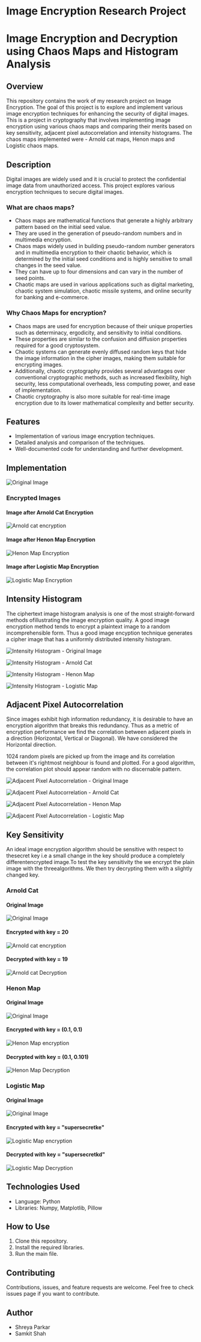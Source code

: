 # Image Encryption Research Project

# Image Encryption and Decryption using Chaos Maps and Histogram Analysis 

## Overview
This repository contains the work of my research project on Image Encryption. The goal of this project is to explore and implement various image encryption techniques for enhancing the security of digital images.
This is a project in cryptography that involves implementing image encryption using various chaos maps and comparing their merits based on key sensitivity, adjacent pixel autocorrelation and intensity histograms. The chaos maps implemented were - Arnold cat maps, Henon maps and Logistic chaos maps.

## Description
Digital images are widely used and it is crucial to protect the confidential image data from unauthorized access. This project explores various encryption techniques to secure digital images.

### What are chaos maps?
- Chaos maps are mathematical functions that generate a highly arbitrary pattern based on the initial seed value. 
- They are used in the generation of pseudo-random numbers and in multimedia encryption. 
- Chaos maps widely used in building pseudo-random number generators and in multimedia encryption to their chaotic behavior, which is determined by the initial seed conditions and is highly sensitive to small changes in the seed value. 
- They can have up to four dimensions and can vary in the number of seed points. 
- Chaotic maps are used in various applications such as digital marketing, chaotic system simulation, chaotic missile systems, and online security for banking and e-commerce.

### Why Chaos Maps for encryption?
- Chaos maps are used for encryption because of their unique properties such as determinacy, ergodicity, and sensitivity to initial conditions. 
- These properties are similar to the confusion and diffusion properties required for a good cryptosystem. 
- Chaotic systems can generate evenly diffused random keys that hide the image information in the cipher images, making them suitable for encrypting images. 
- Additionally, chaotic cryptography provides several advantages over conventional cryptographic methods, such as increased flexibility, high security, less computational overheads, less computing power, and ease of implementation. 
- Chaotic cryptography is also more suitable for real-time image encryption due to its lower mathematical complexity and better security.

## Features
- Implementation of various image encryption techniques.
- Detailed analysis and comparison of the techniques.
- Well-documented code for understanding and further development.

## Implementation
![Original Image](graphs/orig.png)


### Encrypted Images

#### Image after Arnold Cat Encryption

![Arnold cat encryption](graphs/arnoldcatencryption.png )
#### Image after Henon Map Encryption

![Henon Map Encryption](graphs/henonencryption.png )
#### Image after Logistic Map Encryption

![Logistic Map Encryption](graphs/logisticencryption.png)

## Intensity Histogram

The ciphertext image histogram analysis is one of the most straight-forward methods ofillustrating the image encryption quality. A good image encryption method tends to encrypt a plaintext image to a random incomprehensible form. Thus a good image encyption technique generates a cipher image that has a uniformly distributed intensity histogram.

![Intensity Histogram - Original Image](graphs/arnoldcathist.png)

![Intensity Histogram - Arnold Cat](graphs/arnoldcatencryptionhist.png)

![Intensity Histogram - Henon Map](graphs/henonencryptionhist.png)

![Intensity Histogram - Logistic Map](graphs/logisticencryptionhist.png)

## Adjacent Pixel Autocorrelation

Since images exhibit high information redundancy, it is desirable to have an encryption algorithm that breaks this redundancy. Thus as a metric of encryption performance we find the correlation between adjacent pixels in a direction (Horizontal, Vertical or Diagonal). We have considered the Horizontal direction. 

1024 random pixels are picked up from the image and its correlation between it's rightmost neighbour is found and plotted. For a good algorithm, the correlation plot should appear random with no discernable pattern.

![Adjacent Pixel Autocorrelation - Original Image](graphs/arnoldcatauto.png)

![Adjacent Pixel Autocorrelation - Arnold Cat](graphs/arnoldcatencryptionauto.png)

![Adjacent Pixel Autocorrelation - Henon Map](graphs/henonencryptionauto.png) 

![Adjacent Pixel Autocorrelation - Logistic Map](graphs/logisticencryptionauto.png)

## Key Sensitivity
An ideal image encryption algorithm should be sensitive with respect to thesecret key i.e a small change in the key should produce a completely differentencrypted image.To test the key sensitivity the we encrypt the plain image with the threealgorithms. We then try decrypting them with a slightly changed key.
### Arnold Cat
#### Original Image

![Original Image](graphs/orig.png)

#### Encrypted with key = 20
![Arnold cat encryption](graphs/arn20.png)

#### Decrypted with key = 19

![Arnold cat Decryption](graphs/arn19.png)

### Henon Map
#### Original Image

![Original Image](graphs/orig.png)

#### Encrypted with key = (0.1, 0.1)
![Henon Map encryption](graphs/hen01.png)

#### Decrypted with key = (0.1, 0.101)

![Henon Map Decryption](graphs/hen0101.png)

### Logistic Map
#### Original Image

![Original Image](graphs/orig.png)

#### Encrypted with key = "supersecretke"
![Logistic Map encryption](graphs/ssk.png)

#### Decrypted with key = "supersecretkd"

![Logistic Map Decryption](graphs/ssk_wrong.png)

## Technologies Used
- Language: Python
- Libraries: Numpy, Matplotlib, Pillow

## How to Use
1. Clone this repository.
2. Install the required libraries.
3. Run the main file.

## Contributing
Contributions, issues, and feature requests are welcome. Feel free to check issues page if you want to contribute.

## Author
- Shreya Parkar
- Samkit Shah

